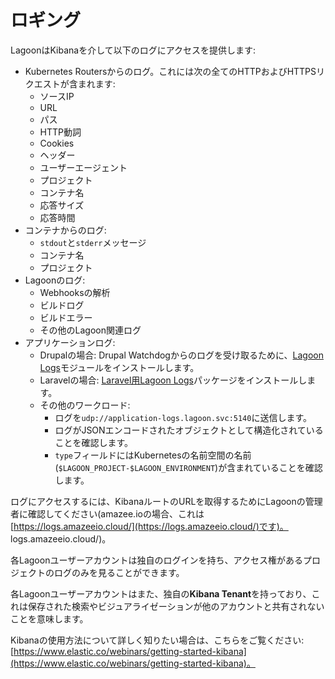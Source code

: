# ロギング

LagoonはKibanaを介して以下のログにアクセスを提供します:

* Kubernetes Routersからのログ。これには次の全てのHTTPおよびHTTPSリクエストが含まれます:
  * ソースIP
  * URL
  * パス
  * HTTP動詞
  * Cookies
  * ヘッダー
  * ユーザーエージェント
  * プロジェクト
  * コンテナ名
  * 応答サイズ
  * 応答時間
* コンテナからのログ:
  * `stdout`と`stderr`メッセージ
  * コンテナ名
  * プロジェクト
* Lagoonのログ:
  * Webhooksの解析
  * ビルドログ
  * ビルドエラー
  * その他のLagoon関連ログ
* アプリケーションログ:
  * Drupalの場合: Drupal Watchdogからのログを受け取るために、[Lagoon Logs](https://www.drupal.org/project/lagoon_logs)モジュールをインストールします。
  * Laravelの場合: [Laravel用Lagoon Logs](https://github.com/amazeeio/laravel_lagoon_logs)パッケージをインストールします。
  * その他のワークロード:
    * ログを`udp://application-logs.lagoon.svc:5140`に送信します。
    * ログがJSONエンコードされたオブジェクトとして構造化されていることを確認します。
    * `type`フィールドにはKubernetesの名前空間の名前(`$LAGOON_PROJECT-$LAGOON_ENVIRONMENT`)が含まれていることを確認します。

ログにアクセスするには、KibanaルートのURLを取得するためにLagoonの管理者に確認してください(amazee.ioの場合、これは[https://logs.amazeeio.cloud/](https://logs.amazeeio.cloud/)です)。 logs.amazeeio.cloud/)。

各Lagoonユーザーアカウントは独自のログインを持ち、アクセス権があるプロジェクトのログのみを見ることができます。

各Lagoonユーザーアカウントはまた、独自の**Kibana Tenant**を持っており、これは保存された検索やビジュアライゼーションが他のアカウントと共有されないことを意味します。

Kibanaの使用方法について詳しく知りたい場合は、こちらをご覧ください:[https://www.elastic.co/webinars/getting-started-kibana](https://www.elastic.co/webinars/getting-started-kibana)。
